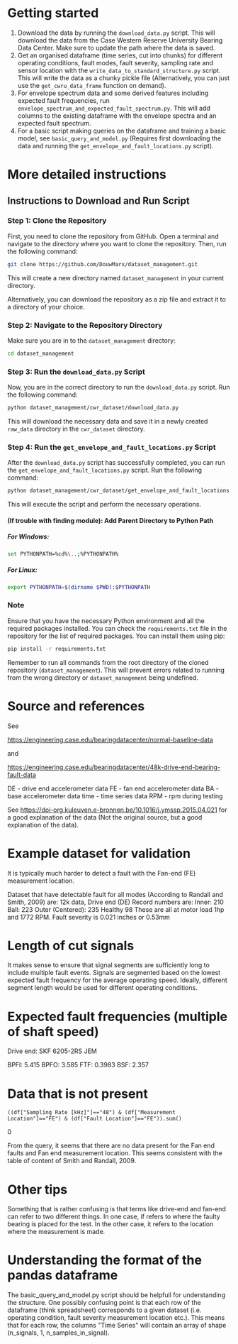 # Getting started
1) Download the data by running the `download_data.py` script. This will download the data from the Case Western Reserve University Bearing Data Center. Make sure to update the path where the data is saved.
2) Get an organised dataframe (time series, cut into chunks) for different operating conditions, fault modes, fault severity, sampling rate and sensor location with the `write_data_to_standard_structure.py` script. This will write the data as a chunky pickle file (Alternatively, you can just use the `get_cwru_data_frame` function on demand).
3) For envelope spectrum data and some derived features including expected fault frequencies, run `envelope_spectrum_and_expected_fault_spectrum.py`. This will add columns to the existing dataframe with the envelope spectra and an expected fault spectrum.
4) For a basic script making queries on the dataframe and training a basic model, see `basic_query_and_model.py` (Requires first downloading the data and running the `get_envelope_and_fault_locations.py` script).

# More detailed instructions
## Instructions to Download and Run Script

### Step 1: Clone the Repository

First, you need to clone the repository from GitHub. Open a terminal and navigate to the directory where you want to clone the repository. Then, run the following command:

```bash
git clone https://github.com/DouwMarx/dataset_management.git
```

This will create a new directory named `dataset_management` in your current directory.

Alternatively, you can download the repository as a zip file and extract it to a directory of your choice.

### Step 2: Navigate to the Repository Directory

Make sure you are in to the `dataset_management` directory:

```bash
cd dataset_management
```

### Step 3: Run the `download_data.py` Script

Now, you are in the correct directory to run the `download_data.py` script. Run the following command:

```bash
python dataset_management/cwr_dataset/download_data.py
```
This will download the necessary data and save it in a newly created  `raw_data` directory in the `cwr_dataset` directory.

### Step 4: Run the `get_envelope_and_fault_locations.py` Script

After the `download_data.py` script has successfully completed, you can run the `get_envelope_and_fault_locations.py` script. Run the following command:

```bash
python dataset_management/cwr_dataset/get_envelope_and_fault_locations.py
```

This will execute the script and perform the necessary operations.

#### (If trouble with finding module): Add Parent Directory to Python Path

##### For Windows:
```bash
set PYTHONPATH=%cd%\..;%PYTHONPATH%
```

##### For Linux:
```bash
export PYTHONPATH=$(dirname $PWD):$PYTHONPATH
```

### Note

Ensure that you have the necessary Python environment and all the required packages installed. You can check the `requirements.txt` file in the repository for the list of required packages. You can install them using pip:

```bash
pip install -r requirements.txt
```

Remember to run all commands from the root directory of the cloned repository (`dataset_management`). This will prevent errors related to running from the wrong directory or `dataset_management` being undefined.


# Source and references

See 

https://engineering.case.edu/bearingdatacenter/normal-baseline-data

and 

https://engineering.case.edu/bearingdatacenter/48k-drive-end-bearing-fault-data

DE - drive end accelerometer data
FE - fan end accelerometer data
BA - base accelerometer data
time - time series data
RPM - rpm during testing

See https://doi-org.kuleuven.e-bronnen.be/10.1016/j.ymssp.2015.04.021 for a good explanation of the data (Not the original source, but a good explanation of the data).

# Example dataset for validation
It is typically much harder to detect a fault with the Fan-end (FE) measurement location.

Dataset that have detectable fault for all modes (According to Randall and Smith, 2009) are:
12k data, Drive end (DE)
Record numbers are:
Inner:           210 
Ball:             223
Outer (Centered): 235
Healthy            98
These are all at motor load 1hp and 1772 RPM.
Fault severity is 0.021 inches or 0.53mm

# Length of cut signals
It makes sense to ensure that signal segments are sufficiently long to include multiple fault events.
Signals are segmented based on the lowest expected fault frequency for the average operating speed.
Ideally, different segment length would be used for different operating conditions. 


# Expected fault frequencies (multiple of shaft speed)
Drive end: SKF 6205-2RS JEM

BPFI: 5.415
BPFO: 3.585
FTF: 0.3983
BSF: 2.357

# Data that is not present
```
((df["Sampling Rate [kHz]"]=="48") & (df["Measurement Location"]=="FE") & (df["Fault Location"]=="FE")).sum()
```
0

From the query, it seems that there are no data present for the Fan end faults and Fan end measurement location. This seems consistent with the table of content of Smith and Randall, 2009.

# Other tips
Something that is rather confusing is that terms like drive-end and fan-end can refer to two different things.
In one case, if refers to where the faulty bearing is placed for the test.
In the other case, it refers to the location where the measurement is made.

# Understanding the format of the pandas dataframe
The basic_query_and_model.py script should be helpfull for understanding the structure.
One possibly confusing point is that each row of the dataframe (think spreadsheet) corresponds to a given dataset (i.e. operating condition, fault severity measurement location etc.).
This means that for each row, the columns "Time Series" will contain an array of shape (n_signals, 1, n_samples_in_signal). 